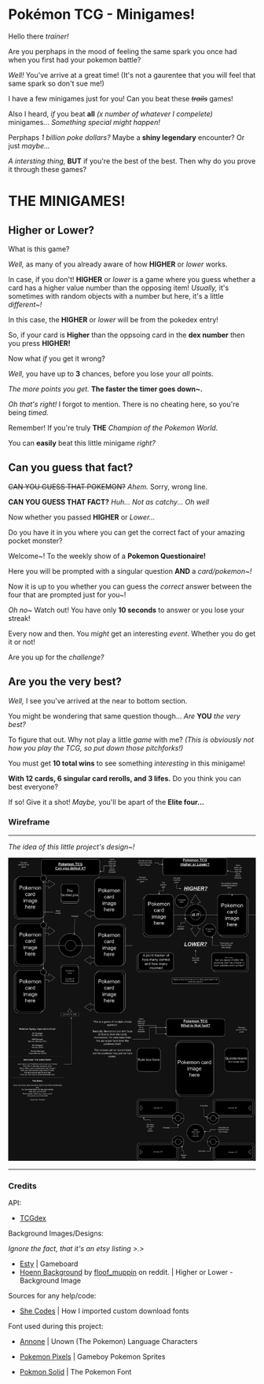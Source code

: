 # Pokémon TCG - Minigames!

Hello there *trainer!*

Are you perphaps in the mood of feeling the same spark you once had when you first had your pokemon battle?

*Well!* You've arrive at a great time!
(It's not a gaurentee that you will feel that same spark so don't sue me!)

I have a few minigames just for you! Can you beat these ~~*trails*~~ games!

Also I heard, *if* you beat **all** *(x number of whatever I compelete)* minigames...
*Something special might happen!*

Perphaps *1 billion poke dollars?*
Maybe a **shiny legendary** encounter?
Or just *maybe...*

*A intersting thing,* **BUT** if you're the best of the best.
Then why do you prove it through these games?

# THE MINIGAMES! 

## Higher or Lower?

What is this game?

*Well,* as many of you already aware of how **HIGHER** or *lower* works.

In case, if you don't!
**HIGHER** or *lower* is a game where you guess whether a card has a higher value number than the opposing item!
*Usually,* it's sometimes with random objects with a number but here, it's a little *different~!*

In this case, the **HIGHER** or *lower* will be from the pokedex entry!

So, if your card is **Higher** than the oppsoing card in the **dex number** then you press **HIGHER!**

Now what *if* you get it wrong?

*Well,* you have up to **3** chances, before you lose your *all* points.

*The more points you get.*
**The faster the timer goes down~.**

*Oh that's right!*
I forgot to mention. There is no cheating here, so you're being *timed.*

Remember! If you're truly **THE** *Champion of the Pokemon World.*

You can **easily** beat this little minigame *right?* 

## Can you guess that fact?

~~CAN YOU GUESS THAT POKEMON?~~
*Ahem.* Sorry, wrong line.

**CAN YOU GUESS THAT FACT?**
*Huh... Not as catchy... Oh well*

Now whether you passed **HIGHER** or *Lower...*

Do you have it in you where you can get the correct fact of your amazing pocket monster?

Welcome~! To the weekly show of a **Pokemon Questionaire!**

Here you will be prompted with a singular question **AND** a *card/pokemon~!*

Now it is up to you whether you can guess the *correct* answer between the four that are prompted just for you~!

*Oh no~*
Watch out! You have only **10 seconds** to answer or you lose your streak!

Every now and then. You *might* get an interesting *event*.
Whether you do get it or not!

Are you up for the *challenge?*

## Are you the very best?

*Well,* I see you've arrived at the near to bottom section.

You might be wondering that same question though...
*Are* **YOU** *the very best?*

To figure that out. Why not play a little *game* with me?
*(This is obviously not how you play the TCG, so put down those pitchforks!)*

You must get **10 total wins** to see something *interesting* in this minigame!

**With 12 cards, 6 singular card rerolls, and 3 lifes.**
Do you think you can best everyone?

If so! Give it a shot!
*Maybe,* you'll be apart of the **Elite four...**

### Wireframe

---

*The idea of this little project's design~!*

![description of image](Asset/Wire-Frame/Project-Wireframe.png)

---

### Credits

API:
- [TCGdex](https://github.com/tcgdex/javascript-sdk)



Background Images/Designs:

*Ignore the fact, that it's an etsy listing >.>*
- [Esty](https://www.etsy.com/listing/399061431/pokemon-tcg-25-x-26-two-player-battle?ref=) | Gameboard
- [Hoenn Background](https://www.reddit.com/r/pokemon/comments/11xa0zx/pokemon_gen_3_rubysapphireemerald_opening/#lightbox) by [floof_muppin](https://www.reddit.com/user/floof_muppin/) on reddit. | Higher or Lower - Background Image

Sources for any help/code:

- [She Codes](https://www.shecodes.io/athena/9852-how-to-add-a-custom-font-to-your-css-code) | How I imported custom download fonts

Font used during this project:

- [Annone](https://www.fontspace.com/annone-font-f4876) | Unown (The Pokemon) Language Characters
 
- [Pokemon Pixels](https://www.fontspace.com/pokemon-pixels-font-f13534) | Gameboy Pokemon Sprites

- [Pokmon Solid](https://www.fontspace.com/pokemon-solid-font-f13844) | The Pokemon Font
